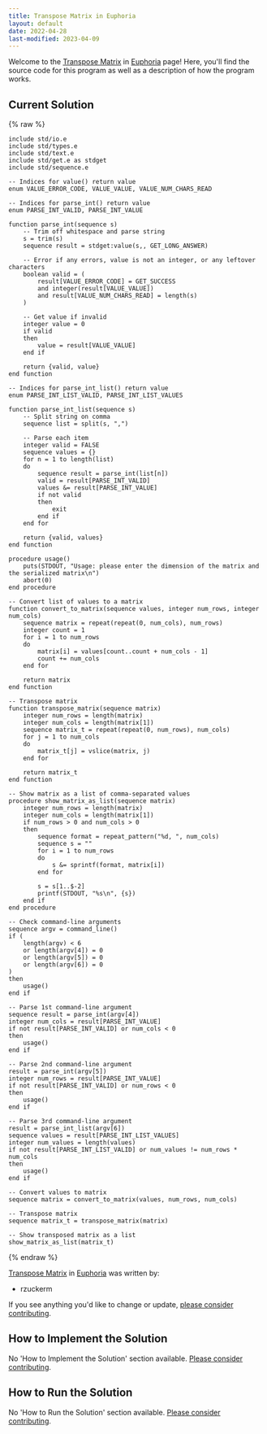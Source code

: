```yaml
---
title: Transpose Matrix in Euphoria
layout: default
date: 2022-04-28
last-modified: 2023-04-09
---
```


Welcome to the [Transpose Matrix](https://sampleprograms.io/projects/transpose-matrix) in [Euphoria](https://sampleprograms.io/languages/euphoria) page! Here, you'll find the source code for this program as well as a description of how the program works.

## Current Solution

{% raw %}

```euphoria
include std/io.e
include std/types.e
include std/text.e
include std/get.e as stdget
include std/sequence.e

-- Indices for value() return value
enum VALUE_ERROR_CODE, VALUE_VALUE, VALUE_NUM_CHARS_READ

-- Indices for parse_int() return value
enum PARSE_INT_VALID, PARSE_INT_VALUE

function parse_int(sequence s)
    -- Trim off whitespace and parse string
    s = trim(s)
    sequence result = stdget:value(s,, GET_LONG_ANSWER)

    -- Error if any errors, value is not an integer, or any leftover characters
    boolean valid = (
        result[VALUE_ERROR_CODE] = GET_SUCCESS
        and integer(result[VALUE_VALUE])
        and result[VALUE_NUM_CHARS_READ] = length(s)
    )

    -- Get value if invalid
    integer value = 0
    if valid
    then
        value = result[VALUE_VALUE]
    end if

    return {valid, value}
end function

-- Indices for parse_int_list() return value
enum PARSE_INT_LIST_VALID, PARSE_INT_LIST_VALUES

function parse_int_list(sequence s)
    -- Split string on comma
    sequence list = split(s, ",")

    -- Parse each item
    integer valid = FALSE
    sequence values = {}
    for n = 1 to length(list)
    do
        sequence result = parse_int(list[n])
        valid = result[PARSE_INT_VALID]
        values &= result[PARSE_INT_VALUE]
        if not valid
        then
            exit
        end if
    end for

    return {valid, values}
end function

procedure usage()
    puts(STDOUT, "Usage: please enter the dimension of the matrix and the serialized matrix\n")
    abort(0)
end procedure

-- Convert list of values to a matrix
function convert_to_matrix(sequence values, integer num_rows, integer num_cols)
    sequence matrix = repeat(repeat(0, num_cols), num_rows)
    integer count = 1
    for i = 1 to num_rows
    do
        matrix[i] = values[count..count + num_cols - 1]
        count += num_cols
    end for

    return matrix
end function

-- Transpose matrix
function transpose_matrix(sequence matrix)
    integer num_rows = length(matrix)
    integer num_cols = length(matrix[1])
    sequence matrix_t = repeat(repeat(0, num_rows), num_cols)
    for j = 1 to num_cols
    do
        matrix_t[j] = vslice(matrix, j)
    end for

    return matrix_t
end function

-- Show matrix as a list of comma-separated values
procedure show_matrix_as_list(sequence matrix)
    integer num_rows = length(matrix)
    integer num_cols = length(matrix[1])
    if num_rows > 0 and num_cols > 0
    then
        sequence format = repeat_pattern("%d, ", num_cols)
        sequence s = ""
        for i = 1 to num_rows
        do
            s &= sprintf(format, matrix[i])
        end for

        s = s[1..$-2]
        printf(STDOUT, "%s\n", {s})
    end if
end procedure

-- Check command-line arguments
sequence argv = command_line()
if (
    length(argv) < 6
    or length(argv[4]) = 0
    or length(argv[5]) = 0
    or length(argv[6]) = 0
)
then
    usage()
end if

-- Parse 1st command-line argument
sequence result = parse_int(argv[4])
integer num_cols = result[PARSE_INT_VALUE]
if not result[PARSE_INT_VALID] or num_cols < 0
then
    usage()
end if

-- Parse 2nd command-line argument
result = parse_int(argv[5])
integer num_rows = result[PARSE_INT_VALUE]
if not result[PARSE_INT_VALID] or num_rows < 0
then
    usage()
end if

-- Parse 3rd command-line argument
result = parse_int_list(argv[6])
sequence values = result[PARSE_INT_LIST_VALUES]
integer num_values = length(values)
if not result[PARSE_INT_LIST_VALID] or num_values != num_rows * num_cols
then
    usage()
end if

-- Convert values to matrix
sequence matrix = convert_to_matrix(values, num_rows, num_cols)

-- Transpose matrix
sequence matrix_t = transpose_matrix(matrix)

-- Show transposed matrix as a list
show_matrix_as_list(matrix_t)
```

{% endraw %}

[Transpose Matrix](https://sampleprograms.io/projects/transpose-matrix) in [Euphoria](https://sampleprograms.io/languages/euphoria) was written by:

- rzuckerm

If you see anything you'd like to change or update, [please consider contributing](https://github.com/TheRenegadeCoder/sample-programs).

## How to Implement the Solution

No 'How to Implement the Solution' section available. [Please consider contributing](https://github.com/TheRenegadeCoder/sample-programs-website).

## How to Run the Solution

No 'How to Run the Solution' section available. [Please consider contributing](https://github.com/TheRenegadeCoder/sample-programs-website).
